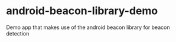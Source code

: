 # android-beacon-library-demo
Demo app that makes use of the android beacon library for beacon detection 

